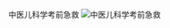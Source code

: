中医儿科学考前急救
![中医儿科学考前急救](https://github.com/stankyoztc/stankyoztc.github.io/assets/53523472/03af0ddc-b693-4f11-bcc8-c106a6c340a4)
